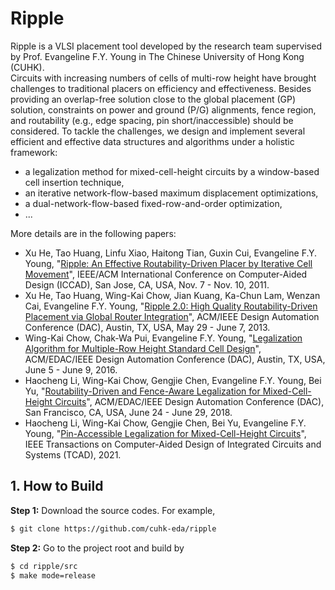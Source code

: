 # Ripple
Ripple is a VLSI placement tool developed by the research team supervised by Prof. Evangeline F.Y. Young in The Chinese University of Hong Kong (CUHK).  
Circuits with increasing numbers of cells of multi-row height have brought challenges to traditional placers on efficiency and effectiveness.
Besides providing an overlap-free solution close to the global placement (GP) solution, constraints on power and ground (P/G) alignments, fence region, and routability (e.g., edge spacing, pin short/inaccessible) should be considered.
To tackle the challenges, we design and implement several efficient and effective data structures and algorithms under a holistic framework:
* a legalization method for mixed-cell-height circuits by a window-based cell insertion technique,
* an iterative network-flow-based maximum displacement optimizations,
* a dual-network-flow-based fixed-row-and-order optimization,
* ...

More details are in the following papers:
* Xu He, Tao Huang, Linfu Xiao, Haitong Tian, Guxin Cui, Evangeline F.Y. Young, "[Ripple: An Effective Routability-Driven Placer by Iterative Cell Movement](https://doi.org/10.1109/ICCAD.2011.6105308)", IEEE/ACM International Conference on Computer-Aided Design (ICCAD), San Jose, CA, USA, Nov. 7 - Nov. 10, 2011.
* Xu He, Tao Huang, Wing-Kai Chow, Jian Kuang, Ka-Chun Lam, Wenzan Cai, Evangeline F.Y. Young, "[Ripple 2.0: High Quality Routability-Driven Placement via Global Router Integration](https://doi.org/10.1145/2463209.2488922)", ACM/IEEE Design Automation Conference (DAC), Austin, TX, USA, May 29 - June 7, 2013.
* Wing-Kai Chow, Chak-Wa Pui, Evangeline F.Y. Young, "[Legalization Algorithm for Multiple-Row Height Standard Cell Design](https://doi.org/10.1145/2897937.2898038)", ACM/EDAC/IEEE Design Automation Conference (DAC), Austin, TX, USA, June 5 - June 9, 2016.
* Haocheng Li, Wing-Kai Chow, Gengjie Chen, Evangeline F.Y. Young, Bei Yu, "[Routability-Driven and Fence-Aware Legalization for Mixed-Cell-Height Circuits](https://doi.org/10.1145/3195970.3196107)", ACM/EDAC/IEEE Design Automation Conference (DAC), San Francisco, CA, USA, June 24 - June 29, 2018.
* Haocheng Li, Wing-Kai Chow, Gengjie Chen, Bei Yu, Evangeline F.Y. Young, "[Pin-Accessible Legalization for Mixed-Cell-Height Circuits](https://doi.org/10.1109/TCAD.2021.3053223)", IEEE Transactions on Computer-Aided Design of Integrated Circuits and Systems (TCAD), 2021.

## 1. How to Build

**Step 1:** Download the source codes. For example,
~~~bash
$ git clone https://github.com/cuhk-eda/ripple
~~~

**Step 2:** Go to the project root and build by
~~~bash
$ cd ripple/src
$ make mode=release
~~~
